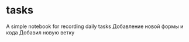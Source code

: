 # tasks
A simple notebook for recording daily tasks
Добавление новой формы и кода
Добавил новую ветку
